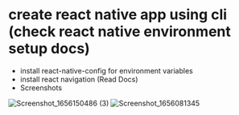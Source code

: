 # create react native app using cli (check react native environment setup docs)

- install react-native-config for environment variables
- install react navigation (Read Docs)
- Screenshots

![Screenshot_1656150486 (3)](https://user-images.githubusercontent.com/20168441/184383364-c67a03c3-fd37-452c-8de9-ad42275ab5ed.jpg)
![Screenshot_1656081345](https://user-images.githubusercontent.com/20168441/184383583-84f23309-2856-4557-b345-0abccbc1d35d.jpg)
